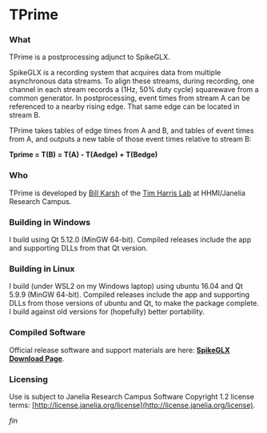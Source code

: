 TPrime
======

### What

TPrime is a postprocessing adjunct to SpikeGLX.

SpikeGLX is a recording system that acquires data from multiple asynchronous
data streams. To align these streams, during recording, one channel in each
stream records a (1Hz, 50% duty cycle) squarewave from a common generator.
In postprocessing, event times from stream A can be referenced to a nearby
rising edge. That same edge can be located in stream B.

TPrime takes tables of edge times from A and B, and tables of event times
from A, and outputs a new table of those event times relative to stream B:

**Tprime = T(B) = T(A) - T(Aedge) + T(Bedge)**

### Who

TPrime is developed by [Bill Karsh](https://www.janelia.org/people/bill-karsh)
of the [Tim Harris Lab](https://www.janelia.org/lab/harris-lab-apig) at
HHMI/Janelia Research Campus.

### Building in Windows

I build using Qt 5.12.0 (MinGW 64-bit). Compiled releases include the
app and supporting DLLs from that Qt version.

### Building in Linux

I build (under WSL2 on my Windows laptop) using ubuntu 16.04 and Qt
5.9.9 (MinGW 64-bit). Compiled releases include the app and supporting
DLLs from those versions of ubuntu and Qt, to make the package complete.
I build against old versions for (hopefully) better portability.

### Compiled Software

Official release software and support materials are here:
[**SpikeGLX Download Page**](http://billkarsh.github.io/SpikeGLX).

### Licensing

Use is subject to Janelia Research Campus Software Copyright 1.2 license terms:
[http://license.janelia.org/license](http://license.janelia.org/license).


_fin_

